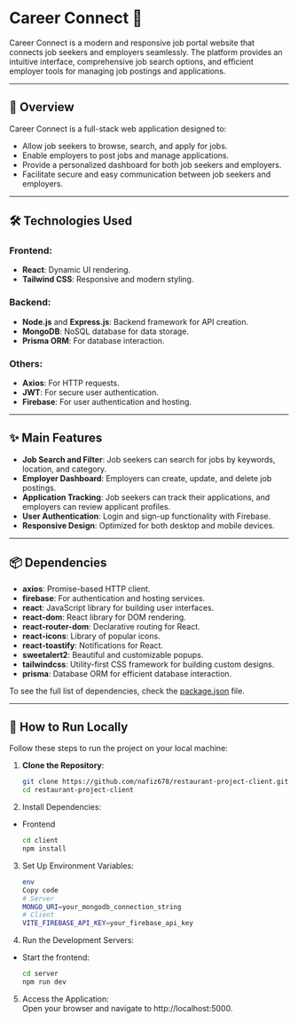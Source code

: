 # Career Connect 💼

Career Connect is a modern and responsive job portal website that connects job seekers and employers seamlessly. The platform provides an intuitive interface, comprehensive job search options, and efficient employer tools for managing job postings and applications.  

--- 

## 🌟 Overview  
Career Connect is a full-stack web application designed to:  
- Allow job seekers to browse, search, and apply for jobs.  
- Enable employers to post jobs and manage applications.  
- Provide a personalized dashboard for both job seekers and employers.  
- Facilitate secure and easy communication between job seekers and employers.  

---  

## 🛠️ Technologies Used  

### Frontend:  
- **React**: Dynamic UI rendering.  
- **Tailwind CSS**: Responsive and modern styling.  

### Backend:  
- **Node.js** and **Express.js**: Backend framework for API creation.  
- **MongoDB**: NoSQL database for data storage.  
- **Prisma ORM**: For database interaction.  

### Others:  
- **Axios**: For HTTP requests.  
- **JWT**: For secure user authentication.  
- **Firebase**: For user authentication and hosting.  

---  

## ✨ Main Features  
- **Job Search and Filter**: Job seekers can search for jobs by keywords, location, and category.  
- **Employer Dashboard**: Employers can create, update, and delete job postings.  
- **Application Tracking**: Job seekers can track their applications, and employers can review applicant profiles.  
- **User Authentication**: Login and sign-up functionality with Firebase.  
- **Responsive Design**: Optimized for both desktop and mobile devices.  

---  

## 📦 Dependencies  
- **axios**: Promise-based HTTP client.  
- **firebase**: For authentication and hosting services.  
- **react**: JavaScript library for building user interfaces.  
- **react-dom**: React library for DOM rendering.  
- **react-router-dom**: Declarative routing for React.  
- **react-icons**: Library of popular icons.  
- **react-toastify**: Notifications for React.  
- **sweetalert2**: Beautiful and customizable popups.  
- **tailwindcss**: Utility-first CSS framework for building custom designs.  
- **prisma**: Database ORM for efficient database interaction.  

To see the full list of dependencies, check the [package.json](./package.json) file.  


---

## 🚀 How to Run Locally
Follow these steps to run the project on your local machine:

1. **Clone the Repository**:  
   ```bash  
   git clone https://github.com/nafiz678/restaurant-project-client.git 
   cd restaurant-project-client


2. Install Dependencies:
- Frontend
    ```bash
    cd client
    npm install


3. Set Up Environment Variables:
    ```bash
    env
    Copy code
    # Server  
    MONGO_URI=your_mongodb_connection_string
    # Client  
    VITE_FIREBASE_API_KEY=your_firebase_api_key

4. Run the Development Servers:

- Start the frontend:
    ```bash
    cd server
    npm run dev

5. Access the Application: </br>
Open your browser and navigate to http://localhost:5000.